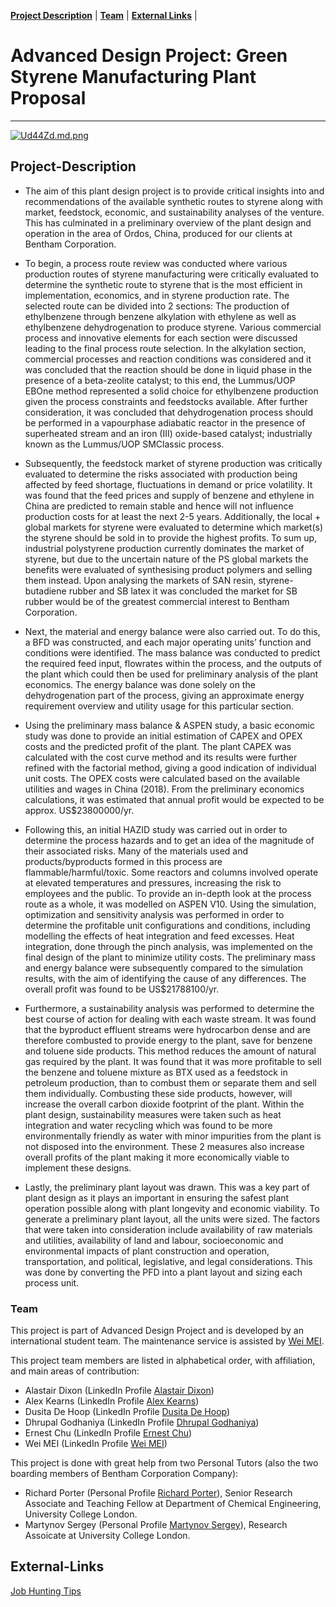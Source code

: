 **[Project Description](#project-description)** |
**[Team](#team)** |
**[External Links](#external-links)** |




# Advanced Design Project: Green Styrene Manufacturing Plant Proposal
-----------------------------------------------------------
[![Ud44Zd.md.png](https://s1.ax1x.com/2020/07/15/Ud44Zd.md.png)](https://imgchr.com/i/Ud44Zd)
## Project-Description

* The aim of this plant design project is to provide critical insights into and recommendations of the available synthetic routes to styrene along with market, feedstock, economic, and sustainability analyses of the venture. This has culminated in a preliminary overview of the plant design and operation in the area of Ordos, China, produced for our clients at Bentham Corporation. 

* To begin, a process route review was conducted where various production routes of styrene manufacturing were critically evaluated to determine the synthetic route to styrene that is the most efficient in implementation, economics, and in styrene production rate. The selected route can be divided into 2 sections: The production of ethylbenzene through benzene alkylation with ethylene as well as ethylbenzene dehydrogenation to produce styrene. Various commercial process and innovative elements for each section were discussed leading to the final process route selection. In the alkylation section, commercial processes and reaction conditions was considered and it was concluded that the reaction should be done in liquid phase in the presence of a beta-zeolite catalyst; to this end, the Lummus/UOP EBOne method represented a solid choice for ethylbenzene production given the process constraints and feedstocks available. After further consideration, it was concluded that dehydrogenation process should be performed in a vapourphase adiabatic reactor in the presence of superheated stream and an iron (III) oxide-based catalyst; industrially known as the Lummus/UOP SMClassic process. 

* Subsequently, the feedstock market of styrene production was critically evaluated to determine the risks associated with production being affected by feed shortage, fluctuations in demand or price volatility. It was found that the feed prices and supply of benzene and ethylene in China are predicted to remain stable and hence will not influence production costs for at least the next 2-5 years. Additionally, the local + global markets for styrene were evaluated to determine which market(s) the styrene should be sold in to provide the highest profits. To sum up, industrial polystyrene production currently dominates the market of styrene, but due to the uncertain nature of the PS global markets the benefits were evaluated of synthesising product polymers and selling them instead. Upon analysing the markets of SAN resin, styrene-butadiene rubber and SB latex it was concluded the market for SB rubber would be of the greatest commercial interest to Bentham Corporation. 

* Next, the material and energy balance were also carried out. To do this, a BFD was constructed, and each major operating units’ function and conditions were identified. The mass balance was conducted to predict the required feed input, flowrates within the process, and the outputs of the plant which could then be used for preliminary analysis of the plant economics. The energy balance was done solely on the dehydrogenation part of the process, giving an approximate energy requirement overview and utility usage for this particular section.

* Using the preliminary mass balance &amp; ASPEN study, a basic economic study was done to provide an initial estimation of CAPEX and OPEX costs and the predicted profit of the plant. The plant CAPEX was calculated with the cost curve method and its results were further refined with the factorial method, giving a good indication of individual unit costs. The OPEX costs were calculated based on the available utilities and wages in China (2018). From the preliminary economics calculations, it was estimated that annual profit would be expected to be approx. US$23800000/yr. 

* Following this, an initial HAZID study was carried out in order to determine the process hazards and to get an idea of the magnitude of their associated risks. Many of the materials used and products/byproducts formed in this process are flammable/harmful/toxic. Some reactors and columns involved operate at elevated temperatures and pressures, increasing the risk to employees and the public. To provide an in-depth look at the process route as a whole, it was modelled on ASPEN V10. Using the simulation, optimization and sensitivity analysis was performed in order to determine the profitable unit configurations and conditions, including modelling the effects of heat integration and feed excesses. Heat integration, done through the pinch analysis, was implemented on the final design of the plant to minimize utility costs. The preliminary mass and energy balance were subsequently compared to the simulation results, with the aim of identifying the cause of any differences. The overall profit was found to be US$21788100/yr. 

* Furthermore, a sustainability analysis was performed to determine the best course of action for dealing with each waste stream. It was found that the byproduct effluent streams were hydrocarbon dense and are therefore combusted to provide energy to the plant, save for benzene and toluene side products. This method reduces the amount of natural gas required by the plant. It was found that it was more profitable to sell the benzene and toluene mixture as BTX used as a feedstock in petroleum production, than to combust them or separate them and sell them individually. Combusting these side products, however, will increase the overall carbon dioxide footprint of the plant. Within the plant design, sustainability measures were taken such as heat integration and water recycling which was found to be more environmentally friendly as water with minor impurities from the plant is not disposed into the environment. These 2 measures also increase overall profits of the plant making it more economically viable to implement these designs. 

* Lastly, the preliminary plant layout was drawn. This was a key part of plant design as it plays an important in ensuring the safest plant operation possible along with plant longevity and economic viability. To generate a preliminary plant layout, all the units were sized. The factors that were taken into consideration include availability of raw materials and utilities, availability of land and labour, socioeconomic and environmental impacts of plant construction and operation, transportation, and political, legislative, and legal considerations. This was done by converting the PFD into a plant layout and sizing each process unit.

### Team

This project is part of Advanced Design Project and is developed by an international student team. The maintenance service is assisted by [Wei MEI](https://github.com/nickcafferry/).

This project team members are listed in alphabetical order, with affiliation, and main areas of contribution:

- Alastair Dixon (LinkedIn Profile [Alastair Dixon](https://www.linkedin.com/in/alastair-dixon-1aab72189/?lipi=urn%3Ali%3Apage%3Ad_flagship3_people_connections%3B%2FLXHEAHuSO6EtCL56V0M0A%3D%3D&licu=urn%3Ali%3Acontrol%3Ad_flagship3_people_connections-connection_profile))
- Alex Kearns (LinkedIn Profile [Alex Kearns](https://www.linkedin.com/in/alex-kearns-539251167/?lipi=urn%3Ali%3Apage%3Ad_flagship3_people_connections%3B%2FLXHEAHuSO6EtCL56V0M0A%3D%3D&licu=urn%3Ali%3Acontrol%3Ad_flagship3_people_connections-connection_profile))
- Dusita De Hoop (LinkedIn Profile [Dusita De Hoop](https://www.linkedin.com/in/dusita-de-hoop-953a33177/?lipi=urn%3Ali%3Apage%3Ad_flagship3_people_connections%3B%2FLXHEAHuSO6EtCL56V0M0A%3D%3D&licu=urn%3Ali%3Acontrol%3Ad_flagship3_people_connections-connection_profile))
- Dhrupal Godhaniya (LinkedIn Profile [Dhrupal Godhaniya](https://www.linkedin.com/in/dhrupal-godhaniya-630598151/?lipi=urn%3Ali%3Apage%3Ad_flagship3_people_connections%3B%2FLXHEAHuSO6EtCL56V0M0A%3D%3D&licu=urn%3Ali%3Acontrol%3Ad_flagship3_people_connections-connection_profile))
- Ernest Chu (LinkedIn Profile [Ernest Chu](https://www.linkedin.com/in/elmchu/?lipi=urn%3Ali%3Apage%3Ad_flagship3_people_connections%3B%2FLXHEAHuSO6EtCL56V0M0A%3D%3D&licu=urn%3Ali%3Acontrol%3Ad_flagship3_people_connections-connection_profile))
- Wei MEI (LinkedIn Profile [Wei MEI](https://www.linkedin.com/in/wei-mei-808462130/))

This project is done with great help from two Personal Tutors (also the two boarding members of Bentham Corporation Company):

- Richard Porter (Personal Profile [Richard Porter](https://www.ucl.ac.uk/chemical-engineering/people/richard-porter)), Senior Research Associate and Teaching Fellow at Department of Chemical Engineering, University College London.
- Martynov Sergey (Personal Profile [Martynov Sergey](https://www.ucl.ac.uk/chemical-engineering/people/dr-sergey-martynov)), Research Assoicate at University College London.


## External-Links

[Job Hunting Tips](https://github.com/nickcafferry/Job_Hunting_Tips)


